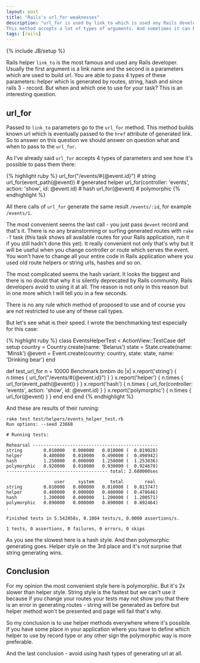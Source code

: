 ```yaml
---
layout: post
title: "Rails's url_for weaknesses"
description: "url_for is used by link_to which is used any Rails developer.
This method accepts a lot of types of arguments. And sometimes it can be slow. See how to use it with maximum performance."
tags: [rails]
---
```

{% include JB/setup %}

Rails helper `link_to` is the most famous and used any Rails developer. Usually the first argument is a link name and the second is a parameters which are used to build url. You are able to pass 4 types of these parameters: helper which is generated by routes, string, hash and since rails 3 - record. But when and which one to use for your task? This is an interesting question.

## url_for

Passed to `link_to` parameters go to the `url_for` method. This method builds known url which is eventually passed to the `href` attribute of generated link. So to answer on this question we should answer on question what and when to pass to the `url_for`.

As I've already said `url_for` accepts 4 types of parameters and see how it's possible to pass them there:

{% highlight ruby %}
url_for("/events/#{@event.id}") # string
url_for(event_path(@event)) # generated helper
url_for(controller: 'events', action: 'show', id: @event.id) # hash
url_for(@event) # polymorphic
{% endhighlight %}

All there calls of `url_for` generate the same result `/events/:id`, for example `/events/1`.

The most convenient seems the last call - you just pass `@event` record and that's it. There is no any brainstorming or surfing generated routes with `rake -T` task (this task shows all available routes for your Rails application, run it if you still hadn't done this yet). It really convenient not only that's why but it will be useful when you change controller or route which serves the event. You won't have to change all your entire code in Rails application where you used old route helpers or string urls, hashes and so on.

The most complicated seems the hash variant. It looks the biggest and there is no doubt that why it is silently deprecated by Rails community. Rails developers avoid to using it at all. The reason is not only in this reason but in one more which I will tell you in a few seconds.

There is no any rule which method of proposed to use and of course you are not restricted to use any of these call types.

But let's see what is their speed. I wrote the benchmarking test especially for this case:

{% highlight ruby %}
class EventsHelperTest < ActionView::TestCase
  def setup
    country = Country.create(name: 'Belarus')
    state = State.create(name: 'Minsk')
    @event = Event.create(country: country, state: state, name: 'Drinking bear')
  end

  def test_url_for
    n = 10000
    Benchmark.bmbm do |x|
      x.report('string') { n.times { url_for("/events/#{@event.id}") } }
      x.report('helper') { n.times { url_for(event_path(@event)) } }
      x.report('hash') { n.times { url_for(controller: 'events', action: 'show', id: @event.id) } }
      x.report('polymorphic') { n.times { url_for(@event) } }
    end
  end
end
{% endhighlight %}


And these are results of their running:

    rake test test/helpers/events_helper_test.rb
    Run options: --seed 23668

    # Running tests:

    Rehearsal -----------------------------------------------
    string        0.010000   0.000000   0.010000 (  0.019028)
    helper        0.480000   0.010000   0.490000 (  0.498942)
    hash          1.250000   0.000000   1.250000 (  1.253836)
    polymorphic   0.920000   0.010000   0.930000 (  0.924670)
    -------------------------------------- total: 2.680000sec

                      user     system      total        real
    string        0.010000   0.000000   0.010000 (  0.013747)
    helper        0.480000   0.000000   0.480000 (  0.478646)
    hash          1.200000   0.000000   1.200000 (  1.200571)
    polymorphic   0.890000   0.000000   0.890000 (  0.892464)
    .

    Finished tests in 5.542858s, 0.1804 tests/s, 0.0000 assertions/s.

    1 tests, 0 assertions, 0 failures, 0 errors, 0 skips


As you see the slowest here is a hash style. And then polymorphic generating goes. Helper style on the 3rd place and it's not surprise that string generating wins.

## Conclusion

For my opinion the most convenient style here is polymorphic. But it's 2x slower than helper style. String style is the fastest but we can't use it because if you change your routes your tests may not show you that there is an error in generating routes - string will be generated as before but helper method won't be presented and page will fail that's why.

So my conclusion is to use helper methods everywhere where it's possible. If you have some place in your application where you have to define which helper to use by record type or any other sign the polymorphic way is more preferable.

And the last conclusion - avoid using hash types of generating url at all.